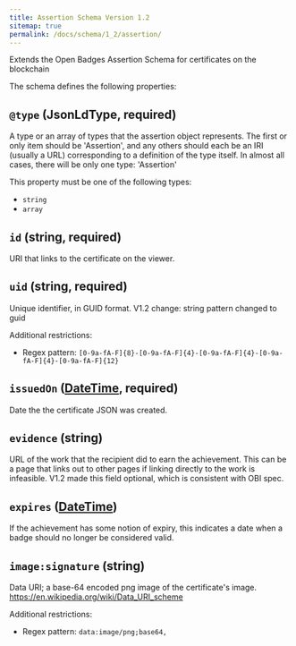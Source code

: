 ```yaml
---
title: Assertion Schema Version 1.2
sitemap: true
permalink: /docs/schema/1_2/assertion/
---
```



Extends the Open Badges Assertion Schema for certificates on the blockchain

The schema defines the following properties:

## `@type` (JsonLdType, required)

A type or an array of types that the assertion object represents. The first or only item should be 'Assertion', and any others should each be an IRI (usually a URL) corresponding to a definition of the type itself. In almost all cases, there will be only one type: 'Assertion'

This property must be one of the following types:

* `string`
* `array`

## `id` (string, required)

URI that links to the certificate on the viewer.

## `uid` (string, required)

Unique identifier, in GUID format. V1.2 change: string pattern changed to guid

Additional restrictions:

* Regex pattern: `[0-9a-fA-F]{8}-[0-9a-fA-F]{4}-[0-9a-fA-F]{4}-[0-9a-fA-F]{4}-[0-9a-fA-F]{12}`

## `issuedOn` ([DateTime](https://openbadgespec.org/v1/schema/assertion.json#/definitions/DateTime), required)

Date the the certificate JSON was created.

## `evidence` (string)

URL of the work that the recipient did to earn the achievement. This can be a page that links out to other pages if linking directly to the work is infeasible. V1.2 made this field optional, which is consistent with OBI spec.

## `expires` ([DateTime](https://openbadgespec.org/v1/schema/assertion.json#/definitions/DateTime))

If the achievement has some notion of expiry, this indicates a date when a badge should no longer be considered valid.

## `image:signature` (string)

Data URI; a base-64 encoded png image of the certificate's image. https://en.wikipedia.org/wiki/Data_URI_scheme

Additional restrictions:

* Regex pattern: `data:image/png;base64,`

